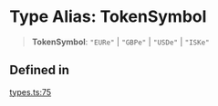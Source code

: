 # Type Alias: TokenSymbol

> **TokenSymbol**: `"EURe"` \| `"GBPe"` \| `"USDe"` \| `"ISKe"`

## Defined in

[types.ts:75](https://github.com/monerium/js-monorepo/blob/main/packages/sdk/src/types.ts#L75)
